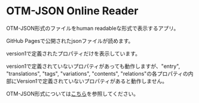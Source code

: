 # OTM-JSON Online Reader
OTM-JSON形式のファイルをhuman readableな形式で表示するアプリ。

GitHub Pagesで公開されたjsonファイルが読めます。

version1で定義されたプロパティだけを表示しています。

version1で定義されていないプロパティがあっても動作しますが、"entry", "translations", "tags", "variations", "contents", "relations"の各プロパティの内部にVersion1で定義されていないプロパティがあると動作しません。

OTM-JSON形式については[こちら](https://conlinguistics.fandom.com/ja/wiki/OTM-JSON)を参照してください。